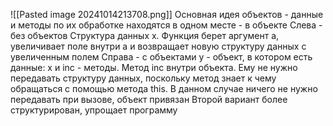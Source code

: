 ![[Pasted image 20241014213708.png]]
Основная идея объектов - данные и методы по их обработке находятся в одном месте - в объекте
Слева - без объектов
Структура данных х. Функция берет аргумент а, увеличивает поле внутри а и возвращает новую структуру данных с увеличенным полем
Справа - с объектами
у - объект, в котором есть данные:
х и inc - методы.
Метод inc внутри объекта. Ему не нужно передавать структуру данных, поскольку метод знает к чему обращаться с помощью метода this.
В данном случае ничего не нужно передавать при вызове, объект привязан
Второй вариант более структурирован, упрощает программу